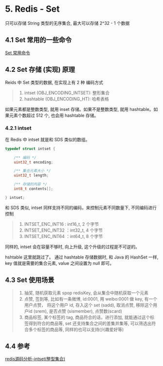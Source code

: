 # 5. Redis - Set

只可以存储 String 类型的无序集合, 最大可以存储 2^32 - 1 个数据

## 4.1 Set 常用的一些命令

[Set 常用命令](https://redis.io/commands#set)

## 4.2 Set 存储 (实现) 原理

Reids 中 Set 类型的数据, 在实现上有 2 种 编码方式

> 1. intset (OBJ_ENCODING_INTSET): 整形集合
> 2. hashtable (OBJ_ENCODING_HT): 哈希表格

如果元素都是整数类型, 就用 inset 存储。如果不是整数类型, 就用 hashtable。如果元素个数超过 512 个, 也会用 hashtable 存储。

### 4.2.1 intset

在 Redis 中 intset 就是和 SDS 类似的数组。

```C
typedef struct intset {

    /** 编码 */
    uint32_t encoding;

    /** 集合元素大小 */
    uint32_t length;

    /** 存储的内容 */
    int8_t contents[];

} intset;
```

和 SDS 类似, intset 同样支持不同的编码，来控制元素不同数量下, 不同编码进行控制

> 1. INTSET_ENC_INT16 : int16_t, 2 个字节
> 2. INTSET_ENC_INT32 ：int32_t, 4 个字节
> 3. INTSET_ENC_INT64 ：int64_t, 8 个字节

同样的, intset 会在容量不够时, 向上升级, 这个升级的过程是不可逆的。


hshtable 这里就跳过了。 通过 hashtable 存储数据时, 和 Java 的 HashSet 一样, key 值就是需要的集合元素, value 之间设置为 null 即可。


## 4.3 Set 使用场景
> 1. 抽奖, 随机获取元素 spop redisKey, 会从集合中随机获取一个元素
> 2. 点赞, 签到等, 比如有一条微博, id:0001, 用 weibo:0001 做 key, 有一个用户点赞， 将这个用户 id, 存入这个 set (sadd), 取消点赞, 移除这个用户id (srem), 是否点赞 (sismember), 点赞数(scard)
> 3. 商品标签, 某个标签的 tag, 商品符合的话，进行添加, 就能通过这个标签得到符合的商品等, set 还支持集合之间的差集并集等, 可以筛选出符合多个标签的商品等, 同样的也可以支持(兴趣爱好等)

## 4.4 参考
[redis源码分析-intset(整型集合)](https://blog.csdn.net/Mijar2016/article/details/52197963)
